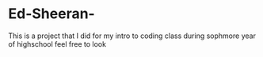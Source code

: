 # Ed-Sheeran-
This is a project that I did for my intro to coding class during sophmore year of highschool feel free to look 
